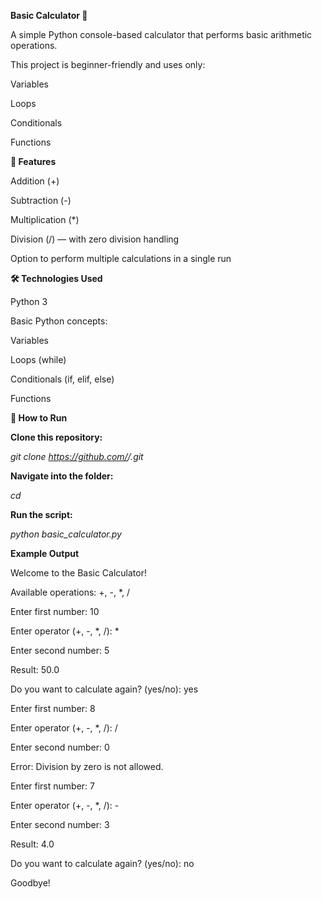 **Basic Calculator 🧮**



A simple Python console-based calculator that performs basic arithmetic operations.

This project is beginner-friendly and uses only:



Variables



Loops



Conditionals



Functions



**📌 Features**



Addition (+)



Subtraction (-)



Multiplication (\*)



Division (/) — with zero division handling



Option to perform multiple calculations in a single run



**🛠 Technologies Used**



Python 3



Basic Python concepts:



Variables



Loops (while)



Conditionals (if, elif, else)



Functions



**🚀 How to Run**



**Clone this repository:**



*git clone https://github.com/<your-username>/<repo-name>.git*





**Navigate into the folder:**



*cd <repo-name>*





**Run the script:**



*python basic\_calculator.py*



**Example Output**



Welcome to the Basic Calculator!

Available operations: +, -, \*, /

Enter first number: 10

Enter operator (+, -, \*, /): \*

Enter second number: 5

Result: 50.0

Do you want to calculate again? (yes/no): yes

Enter first number: 8

Enter operator (+, -, \*, /): /

Enter second number: 0

Error: Division by zero is not allowed.

Enter first number: 7

Enter operator (+, -, \*, /): -

Enter second number: 3

Result: 4.0

Do you want to calculate again? (yes/no): no

Goodbye!

